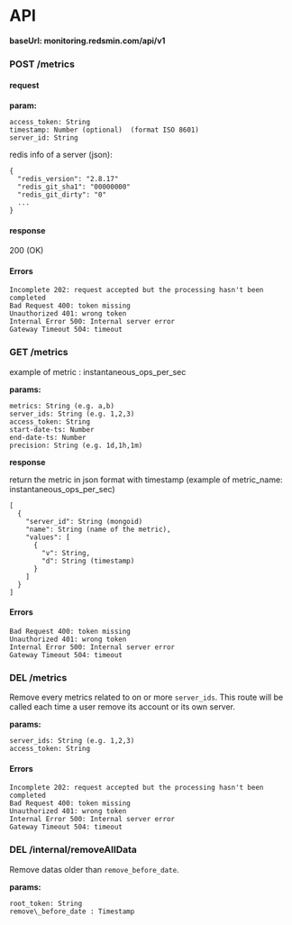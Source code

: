 # API

__baseUrl: monitoring.redsmin.com/api/v1__

### POST /metrics

#### request

__param:__

```
access_token: String
timestamp: Number (optional)  (format ISO 8601)
server_id: String
```

redis info of a server (json):

```
{
  "redis_version": "2.8.17"
  "redis_git_sha1": "00000000"
  "redis_git_dirty": "0"
  ...
}
```

#### response

200 (OK)

#### Errors
```
Incomplete 202: request accepted but the processing hasn't been completed
Bad Request 400: token missing
Unauthorized 401: wrong token
Internal Error 500: Internal server error
Gateway Timeout 504: timeout
```

### GET /metrics

example of metric : instantaneous_ops_per_sec

__params:__

```
metrics: String (e.g. a,b)
server_ids: String (e.g. 1,2,3)
access_token: String
start-date-ts: Number
end-date-ts: Number
precision: String (e.g. 1d,1h,1m)
```
__response__

return the metric in json format with timestamp (example of metric_name: instantaneous_ops_per_sec)

```
[
  {
  	"server_id": String (mongoid)
    "name": String (name of the metric),
    "values": [
      {
        "v": String,
        "d": String (timestamp)
      }
    ]
  }
]
```

#### Errors

```
Bad Request 400: token missing
Unauthorized 401: wrong token
Internal Error 500: Internal server error
Gateway Timeout 504: timeout
```

### DEL /metrics

Remove every metrics related to on or more `server_ids`. This route will be called each time a user remove its account or its own server.

__params:__

```
server_ids: String (e.g. 1,2,3)
access_token: String
```

#### Errors

```
Incomplete 202: request accepted but the processing hasn't been completed
Bad Request 400: token missing
Unauthorized 401: wrong token
Internal Error 500: Internal server error
Gateway Timeout 504: timeout
```
 
### DEL /internal/removeAllData

Remove datas older than `remove_before_date`.

__params:__

```
root_token: String
remove\_before_date : Timestamp
```
